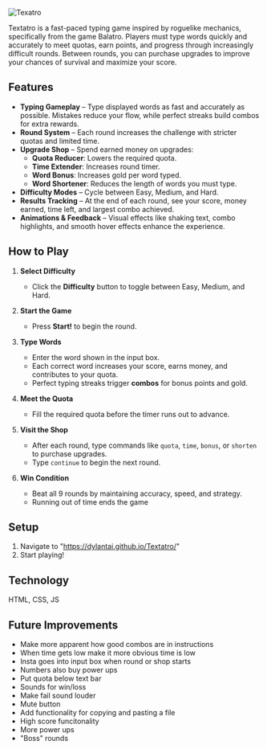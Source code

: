 ![Texatro](https://media.discordapp.net/attachments/1192937757966868612/1409534061487329360/NAME.png?ex=68adba64&is=68ac68e4&hm=08ecf93d605ae11f1d55faf5cc63d77bbcbc239f0ecf2a319f9f28f9bb3e2b8f&=&format=webp&quality=lossless&width=1604&height=341)

Textatro is a fast-paced typing game inspired by roguelike mechanics, specifically from the game Balatro. Players must type words quickly and accurately to meet quotas, earn points, and progress through increasingly difficult rounds. Between rounds, you can purchase upgrades to improve your chances of survival and maximize your score.

## Features

- **Typing Gameplay** – Type displayed words as fast and accurately as possible. Mistakes reduce your flow, while perfect streaks build combos for extra rewards.
- **Round System** – Each round increases the challenge with stricter quotas and limited time.
- **Upgrade Shop** – Spend earned money on upgrades:
  - **Quota Reducer**: Lowers the required quota.
  - **Time Extender**: Increases round timer.
  - **Word Bonus**: Increases gold per word typed.
  - **Word Shortener**: Reduces the length of words you must type.
- **Difficulty Modes** – Cycle between Easy, Medium, and Hard.
- **Results Tracking** – At the end of each round, see your score, money earned, time left, and largest combo achieved.
- **Animations & Feedback** – Visual effects like shaking text, combo highlights, and smooth hover effects enhance the experience.

## How to Play

1. **Select Difficulty**

   - Click the **Difficulty** button to toggle between Easy, Medium, and Hard.

2. **Start the Game**

   - Press **Start!** to begin the round.

3. **Type Words**

   - Enter the word shown in the input box.
   - Each correct word increases your score, earns money, and contributes to your quota.
   - Perfect typing streaks trigger **combos** for bonus points and gold.

4. **Meet the Quota**

   - Fill the required quota before the timer runs out to advance.

5. **Visit the Shop**

   - After each round, type commands like `quota`, `time`, `bonus`, or `shorten` to purchase upgrades.
   - Type `continue` to begin the next round.

6. **Win Condition**
   - Beat all 9 rounds by maintaining accuracy, speed, and strategy.
   - Running out of time ends the game

## Setup

1. Navigate to "https://dylantai.github.io/Textatro/"
2. Start playing!

## Technology

HTML, CSS, JS

## Future Improvements

- Make more apparent how good combos are in instructions
- When time gets low make it more obvious time is low
- Insta goes into input box when round or shop starts
- Numbers also buy power ups
- Put quota below text bar
- Sounds for win/loss
- Make fail sound louder
- Mute button
- Add functionality for copying and pasting a file
- High score funcitonality
- More power ups
- "Boss" rounds
